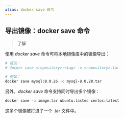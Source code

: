 ```yaml
---
alias: docker save 命令
---
```


## 导出镜像：docker save 命令

> 了解

使用 _docker save_ 命令可将本地镜像库中的镜像导出：

```bash
# 语法：
# docker save <repository>:<tag> -o <repository>.tar

# 例如：
docker save mysql:8.0.26 -o mysql-8.0.28.tar
```

另外，_docker save_ 命令支持同时导出多个镜像：

```sh
docker save -o image.tar ubuntu:lasted centos:latest
```

这多个镜像被打进了一个 .tar 文件中。



